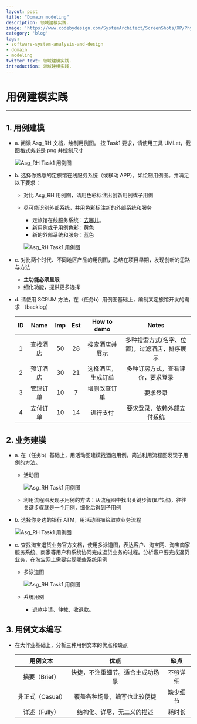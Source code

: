 ```yaml
---
layout: post
title: "Domain modeling"
description: 领域建模实践.
image: 'https://www.codebydesign.com/SystemArchitect/ScreenShots/XP/PhysicalModel.png'
category: 'blog'
tags:
- software-system-analysis-and-design
- domain
- modeling
twitter_text: 领域建模实践.
introduction: 领域建模实践.
---
```


# 用例建模实践

------

## 1. 用例建模
 - a. 阅读 Asg_RH 文档，绘制用例图。 按 Task1 要求，请使用工具 UMLet，截图格式务必是 png 并控制尺寸
    
    ![Asg_RH Task1 用例图](/assets/img/blog/use-case-Asg_RH-task1.png)
 - b. 选择你熟悉的定旅馆在线服务系统（或移动 APP），如绘制用例图。并满足以下要求：
    - 对比 Asg_RH 用例图，请用色彩标注出创新用例或子用例
    - 尽可能识别外部系统，并用色彩标注新的外部系统和服务
        - 定旅馆在线服务系统：[去哪儿](https://www.qunar.com)。
        - 新用例或子用例色彩：黄色
        - 新的外部系统和服务：蓝色

        ![Asg_RH Task1 用例图](/assets/img/blog/use-case-qunar-reserve-hotel.png)
 - c. 对比两个时代、不同地区产品的用例图，总结在项目早期，发现创新的思路与方法
    - **主功能必须显眼**
    - 细化功能，提供更多选择
 - d. 请使用 SCRUM 方法，在（任务b）用例图基础上，编制某定旅馆开发的需求 （backlog）
    
    | ID | Name | Imp | Est | How to demo | Notes |
    | :---: | :---: | :---: | :---: | :---: | :---: |
    | 1 | 查找酒店 | 50 | 28 | 搜索酒店并展示 | 多种搜索方式(名字、位置)，过滤酒店，排序展示 |
    | 2 | 预订酒店 | 30 | 21 | 选择酒店，生成订单 | 多种订房方式，查看评价，要求登录 |
    | 3 | 管理订单 | 10 | 7 | 增删改查订单 | 要求登录 |
    | 4 | 支付订单 | 10 | 14 | 进行支付 | 要求登录，依赖外部支付系统 |


## 2. 业务建模
 - a. 在（任务b）基础上，用活动图建模找酒店用例。简述利用流程图发现子用例的方法。
    - 活动图

        ![Asg_RH Task1 用例图](/assets/img/blog/activity-qunar-search-hotel.png)
    - 利用流程图发现子用例的方法：从流程图中找出关键步骤(即节点)，往往关键步骤就是一个用例，细化后得到子用例
 - b. 选择你身边的银行 ATM，用活动图描绘取款业务流程

    ![Asg_RH Task1 用例图](/assets/img/blog/activity-atm.png)
 - c. 查找淘宝退货业务官方文档，使用多泳道图，表达客户、淘宝网、淘宝商家服务系统、商家等用户和系统协同完成退货业务的过程。分析客户要完成退货业务，在淘宝网上需要实现哪些系统用例
    - 多泳道图

        ![Asg_RH Task1 用例图](/assets/img/blog/uml-taobao.png)
    - 系统用例
        - 退款申请、仲裁、收退款。


## 3. 用例文本编写
 - 在大作业基础上，分析三种用例文本的优点和缺点

    | 用例文本 | 优点 | 缺点 |
    | :---: | :---: | :---: |
    | 摘要（Brief） | 快捷，不注重细节。适合主成功场景 | 不够详细 |
    | 非正式（Casual） | 覆盖各种场景，编写也比较便捷 | 缺少细节 |
    | 详述（Fully） | 结构化、详尽、无二义的描述 | 耗时长 |
